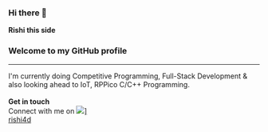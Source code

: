 ### Hi there 👋
<b>Rishi this side</b>

<h3>Welcome to my GitHub profile</h3>
<hr>                                                
I'm currently doing Competitive Programming, Full-Stack Development & also looking ahead to IoT, RPPico C/C++ Programming.
<br><br>
<b>Get in touch</b>
<br>
Connect with me on <a href='https://www.linkedin.com/in/rishi4d/'><img src="https://img.shields.io/badge/LinkedIn-0077B5?style=for-the-badge&logo=linkedin&logoColor=white"/>]</a>

<br>
<a href='rishi4d.in'>rishi4d</a>
<!--
**rishi4d/rishi4d** is a ✨ _special_ ✨ repository because its `README.md` (this file) appears on your GitHub profile.

Here are some ideas to get you started:

- 🔭 I’m currently working on ...
- 🌱 I’m currently learning ...
- 👯 I’m looking to collaborate on ...
- 🤔 I’m looking for help with ...
- 💬 Ask me about ...
- 📫 How to reach me: ...
- 😄 Pronouns: ...
- ⚡ Fun fact: ...
-->
